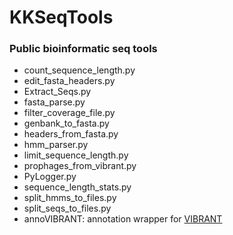 # **KKSeqTools**
### Public bioinformatic seq tools

* count_sequence_length.py
* edit_fasta_headers.py
* Extract_Seqs.py
* fasta_parse.py
* filter_coverage_file.py
* genbank_to_fasta.py
* headers_from_fasta.py
* hmm_parser.py
* limit_sequence_length.py
* prophages_from_vibrant.py
* PyLogger.py
* sequence_length_stats.py
* split_hmms_to_files.py
* split_seqs_to_files.py
* annoVIBRANT: annotation wrapper for [VIBRANT](https://github.com/AnantharamanLab/VIBRANT)
